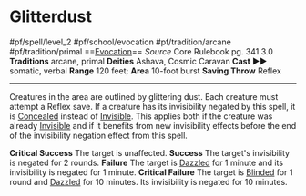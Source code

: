 # Glitterdust
#pf/spell/level_2 #pf/school/evocation #pf/tradition/arcane #pf/tradition/primal
==[Evocation](../../../Traits/Evocation.md)==
*Source* Core Rulebook pg. 341 3.0
**Traditions** arcane, primal
**Deities** Ashava, Cosmic Caravan
**Cast** ►► somatic, verbal
**Range** 120 feet; **Area** 10-foot burst
**Saving Throw** Reflex

---
Creatures in the area are outlined by glittering dust. Each creature must attempt a Reflex save. If a creature has its invisibility negated by this spell, it is [Concealed](../../../Conditions/Concealed.md) instead of [Invisible](../../../Conditions/Invisible.md). This applies both if the creature was already [Invisible](../../../Conditions/Invisible.md) and if it benefits from new invisibility effects before the end of the invisibility negation effect from this spell.

**Critical Success** The target is unaffected.
**Success** The target's invisibility is negated for 2 rounds.
**Failure** The target is [Dazzled](../../../Conditions/Dazzled.md) for 1 minute and its invisibility is negated for 1 minute.
**Critical Failure** The target is [Blinded](../../../Conditions/Blinded.md) for 1 round and [Dazzled](../../../Conditions/Dazzled.md) for 10 minutes. Its invisibility is negated for 10 minutes.